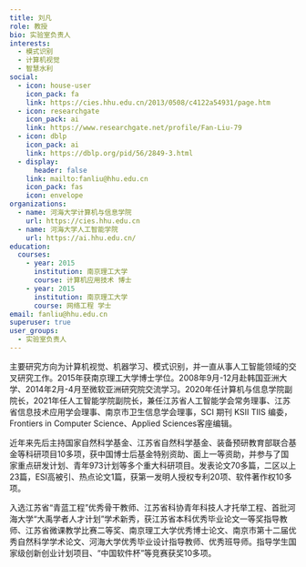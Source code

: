 ```yaml
---
title: 刘凡
role: 教授
bio: 实验室负责人
interests:
  - 模式识别
  - 计算机视觉
  - 智慧水利
social:
  - icon: house-user
    icon_pack: fa
    link: https://cies.hhu.edu.cn/2013/0508/c4122a54931/page.htm
  - icon: researchgate
    icon_pack: ai
    link: https://www.researchgate.net/profile/Fan-Liu-79
  - icon: dblp
    icon_pack: ai
    link: https://dblp.org/pid/56/2849-3.html
  - display:
      header: false
    link: mailto:fanliu@hhu.edu.cn
    icon_pack: fas
    icon: envelope
organizations:
  - name: 河海大学计算机与信息学院
    url: https://cies.hhu.edu.cn
  - name: 河海大学人工智能学院
    url: https://ai.hhu.edu.cn/
education:
  courses:
    - year: 2015
      institution: 南京理工大学
      course: 计算机应用技术 博士
    - year: 2015
      institution: 南京理工大学
      course: 网络工程 学士
email: fanliu@hhu.edu.cn
superuser: true
user_groups:
  - 实验室负责人
---
```

主要研究方向为计算机视觉、机器学习、模式识别，并一直从事人工智能领域的交叉研究工作。2015年获南京理工大学博士学位。2008年9月-12月赴韩国亚洲大学、2014年2月-4月至微软亚洲研究院交流学习。2020年任计算机与信息学院副院长，2021年任人工智能学院副院长，兼任江苏省人工智能学会常务理事、江苏省信息技术应用学会理事、南京市卫生信息学会理事，SCI 期刊 KSII TIIS 编委，Frontiers in Computer Science、Applied Sciences客座编辑。 

近年来先后主持国家自然科学基金、江苏省自然科学基金、装备预研教育部联合基金等科研项目10多项，获中国博士后基金特别资助、面上一等资助，并参与了国家重点研发计划、青年973计划等多个重大科研项目。发表论文70多篇，二区以上23篇，ESI高被引、热点论文1篇，获第一发明人授权专利20项、软件著作权10多项。 

入选江苏省“青蓝工程”优秀骨干教师、江苏省科协青年科技人才托举工程、首批河海大学“大禹学者人才计划”学术新秀，获江苏省本科优秀毕业论文一等奖指导教师、江苏省微课教学比赛二等奖、南京理工大学优秀博士论文、南京市第十二届优秀自然科学学术论文、河海大学优秀毕业设计指导教师、优秀班导师。指导学生国家级创新创业计划项目、“中国软件杯”等竞赛获奖10多项。
